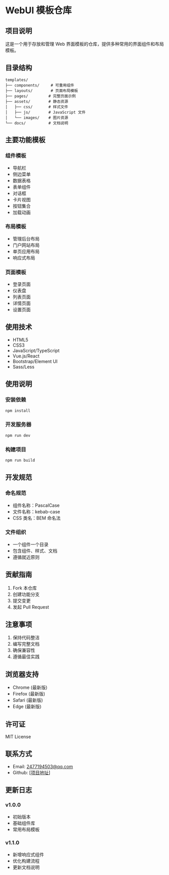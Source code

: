 # WebUI 模板仓库

## 项目说明
这是一个用于存放和管理 Web 界面模板的仓库，提供多种常用的界面组件和布局模板。

## 目录结构
```
templates/
├── components/     # 可重用组件
├── layouts/        # 页面布局模板
├── pages/         # 完整页面示例
├── assets/        # 静态资源
│   ├── css/       # 样式文件
│   ├── js/        # JavaScript 文件
│   └── images/    # 图片资源
└── docs/          # 文档说明
```

## 主要功能模板

### 组件模板
- 导航栏
- 侧边菜单
- 数据表格
- 表单组件
- 对话框
- 卡片视图
- 按钮集合
- 加载动画

### 布局模板
- 管理后台布局
- 门户网站布局
- 单页应用布局
- 响应式布局

### 页面模板
- 登录页面
- 仪表盘
- 列表页面
- 详情页面
- 设置页面

## 使用技术
- HTML5
- CSS3
- JavaScript/TypeScript
- Vue.js/React
- Bootstrap/Element UI
- Sass/Less

## 使用说明

### 安装依赖
```bash
npm install
```

### 开发服务器
```bash
npm run dev
```

### 构建项目
```bash
npm run build
```

## 开发规范

### 命名规范
- 组件名称：PascalCase
- 文件名称：kebab-case
- CSS 类名：BEM 命名法

### 文件组织
- 一个组件一个目录
- 包含组件、样式、文档
- 遵循就近原则

## 贡献指南
1. Fork 本仓库
2. 创建功能分支
3. 提交变更
4. 发起 Pull Request

## 注意事项
1. 保持代码整洁
2. 编写完整文档
3. 确保兼容性
4. 遵循最佳实践

## 浏览器支持
- Chrome (最新版)
- Firefox (最新版)
- Safari (最新版)
- Edge (最新版)

## 许可证
MIT License

## 联系方式
- Email: 2477194503@qq.com
- Github: [[项目地址](https://github.com/ValkyrieEY/Xiaoyi_QQ)]

## 更新日志
### v1.0.0
- 初始版本
- 基础组件库
- 常用布局模板

### v1.1.0
- 新增响应式组件
- 优化构建流程
- 更新文档说明